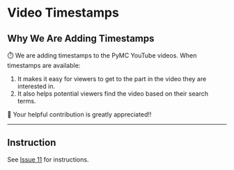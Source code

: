 # Video Timestamps

## Why We Are Adding Timestamps

:stopwatch: We are adding timestamps to the PyMC YouTube videos.  When timestamps are available:
1. It makes it easy for viewers to get to the part in the video they are interested in.
2. It also helps potential viewers find the video based on their search terms.

:pray: Your helpful contribution is greatly appreciated!!

---

## Instruction

See [Issue 11](https://github.com/pymc-devs/video-timestamps/issues/11) for instructions. 





